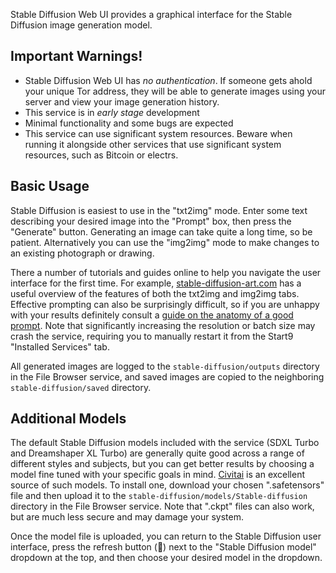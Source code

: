 Stable Diffusion Web UI provides a graphical interface for the Stable Diffusion image generation model.

## Important Warnings!
  - Stable Diffusion Web UI has *no authentication*. If someone gets ahold your unique Tor address, they will be able to generate images using your server and view your image generation history.
  - This service is in *early stage* development
  - Minimal functionality and some bugs are expected
  - This service can use significant system resources. Beware when running it alongside other services that use significant system resources, such as Bitcoin or electrs.

## Basic Usage

Stable Diffusion is easiest to use in the "txt2img" mode. Enter some text describing your desired image into the "Prompt" box, then press the "Generate" button. Generating an image can take quite a long time, so be patient. Alternatively you can use the "img2img" mode to make changes to an existing photograph or drawing.

There a number of tutorials and guides online to help you navigate the user interface for the first time. For example, [stable-diffusion-art.com](https://stable-diffusion-art.com/automatic1111/#Text-to-image_tab) has a useful overview of the features of both the txt2img and img2img tabs. Effective prompting can also be surprisingly difficult, so if you are unhappy with your results definitely consult a [guide on the anatomy of a good prompt](https://stable-diffusion-art.com/prompt-guide/). Note that significantly increasing the resolution or batch size may crash the service, requiring you to manually restart it from the Start9 "Installed Services" tab.

All generated images are logged to the `stable-diffusion/outputs` directory in the File Browser service, and saved images are copied to the neighboring `stable-diffusion/saved` directory.

## Additional Models

The default Stable Diffusion models included with the service (SDXL Turbo and Dreamshaper XL Turbo) are generally quite good across a range of different styles and subjects, but you can get better results by choosing a model fine tuned with your specific goals in mind. [Civitai](https://civitai.com/) is an excellent source of such models. To install one, download your chosen ".safetensors" file and then upload it to the `stable-diffusion/models/Stable-diffusion` directory in the File Browser service. Note that ".ckpt" files can also work, but are much less secure and may damage your system.

Once the model file is uploaded, you can return to the Stable Diffusion user interface, press the refresh button (🔄) next to the "Stable Diffusion model" dropdown at the top, and then choose your desired model in the dropdown.
